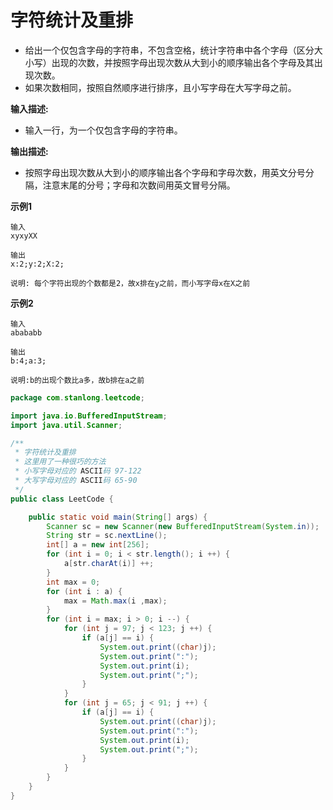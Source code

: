 # 字符统计及重排

- 给出一个仅包含字母的字符串，不包含空格，统计字符串中各个字母（区分大小写）出现的次数，并按照字母出现次数从大到小的顺序输出各个字母及其出现次数。
- 如果次数相同，按照自然顺序进行排序，且小写字母在大写字母之前。

**输入描述:**

- 输入一行，为一个仅包含字母的字符串。

**输出描述:**

- 按照字母出现次数从大到小的顺序输出各个字母和字母次数，用英文分号分隔，注意末尾的分号；字母和次数间用英文冒号分隔。

**示例1**

```
输入
xyxyXX

输出
x:2;y:2;X:2;

说明: 每个字符出现的个数都是2，故x排在y之前，而小写字母x在X之前
```

**示例2**

```
输入
abababb

输出
b:4;a:3;

说明:b的出现个数比a多，故b排在a之前
```

```java
package com.stanlong.leetcode;

import java.io.BufferedInputStream;
import java.util.Scanner;

/**
 * 字符统计及重排
 * 这里用了一种很巧的方法
 * 小写字母对应的 ASCII码 97-122
 * 大写字母对应的 ASCII码 65-90
 */
public class LeetCode {

    public static void main(String[] args) {
        Scanner sc = new Scanner(new BufferedInputStream(System.in));
        String str = sc.nextLine();
        int[] a = new int[256];
        for (int i = 0; i < str.length(); i ++) {
            a[str.charAt(i)] ++;
        }
        int max = 0;
        for (int i : a) {
            max = Math.max(i ,max);
        }
        for (int i = max; i > 0; i --) {
            for (int j = 97; j < 123; j ++) {
                if (a[j] == i) {
                    System.out.print((char)j);
                    System.out.print(":");
                    System.out.print(i);
                    System.out.print(";");
                }
            }
            for (int j = 65; j < 91; j ++) {
                if (a[j] == i) {
                    System.out.print((char)j);
                    System.out.print(":");
                    System.out.print(i);
                    System.out.print(";");
                }
            }
        }
    }
}
```

